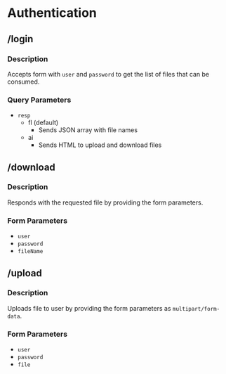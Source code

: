 # Authentication

## /login
### Description
Accepts form with `user` and `password` to get the list of files that can be consumed.

### Query Parameters
- `resp`
  - fl (default)
    * Sends JSON array with file names
  - ai
    * Sends HTML to upload and download files

## /download
### Description
Responds with the requested file by providing the form parameters.

### Form Parameters
- `user`
- `password`
- `fileName`

## /upload
### Description
Uploads file to user by providing the form parameters as `multipart/form-data`.

### Form Parameters
- `user`
- `password`
- `file`